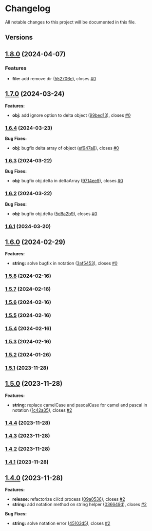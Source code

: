 # Changelog

All notable changes to this project will be documented in this file.

## Versions

## [1.8.0](https://github.com/data7expressions/h3lp/compare/v1.7.0...v1.8.0) (2024-04-07)


### Features

* **file:** add remove dir ([552706e](https://github.com/data7expressions/h3lp/commit/552706e4897840c109f13e57112b2814df448c0a)), closes [#0](https://github.com/data7expressions/h3lp/issues/0)

## [1.7.0](https://github.com/data7expressions/h3lp/compare/v1.6.4...v1.7.0) (2024-03-24)

**Features:**

* **obj:** add ignore option to delta object ([99bed13](https://github.com/data7expressions/h3lp/commit/99bed13251ed38ae650af1c3e36b6ee39b7df522)), closes [#0](https://github.com/data7expressions/h3lp/issues/0)

### [1.6.4](https://github.com/data7expressions/h3lp/compare/v1.6.3...v1.6.4) (2024-03-23)

**Bug Fixes:**

* **obj:** bugfix delta array of object ([ef947a8](https://github.com/data7expressions/h3lp/commit/ef947a887a7dcd57ebe0972628395d53340b5a2e)), closes [#0](https://github.com/data7expressions/h3lp/issues/0)

### [1.6.3](https://github.com/data7expressions/h3lp/compare/v1.6.2...v1.6.3) (2024-03-22)

**Bug Fixes:**

* **obj:** bugfix obj.delta in deltaArray ([9714ee9](https://github.com/data7expressions/h3lp/commit/9714ee92cdbfaed50a2581ef28a96ccdcd11fb45)), closes [#0](https://github.com/data7expressions/h3lp/issues/0)

### [1.6.2](https://github.com/data7expressions/h3lp/compare/v1.6.1...v1.6.2) (2024-03-22)

**Bug Fixes:**

* **obj:** bugfix obj.delta ([5d8a2b9](https://github.com/data7expressions/h3lp/commit/5d8a2b96758d181a75afa591f05130095bca96f6)), closes [#0](https://github.com/data7expressions/h3lp/issues/0)

### [1.6.1](https://github.com/data7expressions/h3lp/compare/v1.6.0...v1.6.1) (2024-03-20)

## [1.6.0](https://github.com/data7expressions/h3lp/compare/v1.5.8...v1.6.0) (2024-02-29)

**Features:**

* **string:** solve bugfix in notation ([3af5453](https://github.com/data7expressions/h3lp/commit/3af5453c230c54941be0eedea5f1ab06f82956aa)), closes [#0](https://github.com/data7expressions/h3lp/issues/0)

### [1.5.8](https://github.com/data7expressions/h3lp/compare/v1.5.7...v1.5.8) (2024-02-16)

### [1.5.7](https://github.com/data7expressions/h3lp/compare/v1.5.6...v1.5.7) (2024-02-16)

### [1.5.6](https://github.com/data7expressions/h3lp/compare/v1.5.5...v1.5.6) (2024-02-16)

### [1.5.5](https://github.com/data7expressions/h3lp/compare/v1.5.4...v1.5.5) (2024-02-16)

### [1.5.4](https://github.com/data7expressions/h3lp/compare/v1.5.3...v1.5.4) (2024-02-16)

### [1.5.3](https://github.com/data7expressions/h3lp/compare/v1.5.2...v1.5.3) (2024-02-16)

### [1.5.2](https://github.com/data7expressions/h3lp/compare/v1.5.1...v1.5.2) (2024-01-26)

### [1.5.1](https://github.com/data7expressions/h3lp/compare/v1.5.0...v1.5.1) (2023-11-28)

## [1.5.0](https://github.com/data7expressions/h3lp/compare/v1.4.4...v1.5.0) (2023-11-28)

**Features:**

* **string:** replace camelCase and pascalCase for camel and pascal in notation ([1c42a35](https://github.com/data7expressions/h3lp/commit/1c42a3519d6c7d421170dfb929a5798455b05ab6)), closes [#2](https://github.com/data7expressions/h3lp/issues/2)

### [1.4.4](https://github.com/data7expressions/h3lp/compare/v1.4.3...v1.4.4) (2023-11-28)

### [1.4.3](https://github.com/data7expressions/h3lp/compare/v1.4.2...v1.4.3) (2023-11-28)

### [1.4.2](https://github.com/data7expressions/h3lp/compare/v1.4.1...v1.4.2) (2023-11-28)

### [1.4.1](https://github.com/data7expressions/h3lp/compare/v1.4.0...v1.4.1) (2023-11-28)

## [1.4.0](https://github.com/data7expressions/h3lp/compare/v1.3.8...v1.4.0) (2023-11-28)

**Features:**

* **release:** refactorize ci/cd process ([09a0536](https://github.com/data7expressions/h3lp/commit/09a05369b878260f8c757a4a8c4916a6aa42f21e)), closes [#2](https://github.com/data7expressions/h3lp/issues/2)
* **string:** add notation method on string helper ([036649d](https://github.com/data7expressions/h3lp/commit/036649d317efeccc556b56bc2e7b554e3fc36b97)), closes [#2](https://github.com/data7expressions/h3lp/issues/2)

**Bug Fixes:**

* **string:** solve notation error ([45103d5](https://github.com/data7expressions/h3lp/commit/45103d56822f06ed4189c46005d113b40c49d394)), closes [#2](https://github.com/data7expressions/h3lp/issues/2)
